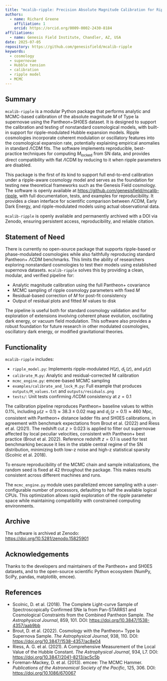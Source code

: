 ```yaml
---
title: "mcalib-ripple: Precision Absolute Magnitude Calibration for Ripple-Modulated Cosmologies Using Pantheon+"
authors:
  - name: Richard Greene
    affiliation: 1
    orcid: https://orcid.org/0009-0002-2430-8184
affiliations:
  - name: Genesis Field Institute, Chandler, AZ, USA
date: 2025-07-05
repository: https://github.com/genesisfield/mcalib-ripple
keywords:
  - cosmology
  - supernovae
  - Hubble tension
  - calibration
  - ripple model
  - MCMC
---
```


## Summary

`mcalib-ripple` is a modular Python package that performs analytic and MCMC-based calibration of the absolute magnitude $M$ of Type Ia supernovae using the Pantheon+SH0ES dataset. It is designed to support the calibration and testing of nonstandard cosmological models, with built-in support for ripple-modulated Hubble expansion models. Ripple cosmologies incorporate coherent modulation or oscillatory features into the cosmological expansion rate, potentially explaining empirical anomalies in standard $\Lambda$CDM fits. The software implements reproducible, best-practice techniques for computing $M_{\text{locked}}$ from SN data, and provides direct compatibility with flat $\Lambda$CDM by reducing to it when ripple parameters are disabled.

This package is the first of its kind to support full end-to-end calibration under a ripple-aware cosmology model and serves as the foundation for testing new theoretical frameworks such as the Genesis Field cosmology. The software is openly available at https://github.com/genesisfield/mcalib-ripple, with full documentation, tests, and examples for reproducibility. It provides a clean interface for scientific comparison between $\Lambda$CDM, Early Dark Energy, and ripple-modulated models using actual observational data.

`mcalib-ripple` is openly available and permanently archived with a DOI via Zenodo, ensuring persistent access, reproducibility, and reliable citation.

## Statement of Need

There is currently no open-source package that supports ripple-based or phase-modulated cosmologies while also faithfully reproducing standard Pantheon+ $\Lambda$CDM benchmarks. This limits the ability of researchers exploring nonstandard cosmologies to test their models using established supernova datasets. `mcalib-ripple` solves this by providing a clean, modular, and verified pipeline for:

- Analytic magnitude calibration using the full Pantheon+ covariance
- MCMC sampling of ripple cosmology parameters with fixed $M$
- Residual-based correction of $M$ for post-fit consistency
- Output of residual plots and fitted $M$ values to disk

The pipeline is useful both for standard cosmology validation and for exploration of extensions involving coherent phase evolution, oscillating dark energy, or vacuum field modulation. This software also provides a robust foundation for future research in other modulated cosmologies, oscillatory dark energy, or modified gravitational theories.

## Functionality

`mcalib-ripple` includes:

- `ripple_model.py`: Implements ripple-modulated $H(z)$, $d_L(z)$, and $\mu(z)$
- `calibrate_M.py`: Analytic and residual-corrected M calibration
- `mcmc_engine.py`: emcee-based MCMC sampling
- `examples/calibrate_and_lock_M.py`: Full example that produces `outputs/M_values.txt` and `outputs/residuals.png`
- `tests/`: Unit tests confirming $\Lambda$CDM consistency at $z = 0.1$

The calibration pipeline reproduces Pantheon+ baseline values to within 0.1%, including $\mu(z = 0.1) \approx 38.3 \pm 0.02$ mag and $d_L(z = 0.1) \approx 460$ Mpc, consistent with Pantheon+ distance ladder fits and SH0ES calibrations, in agreement with benchmark expectations from Brout et al. (2022) and Riess et al. (2021). The redshift cut $z > 0.023$ is applied to filter out supernovae affected by local peculiar velocities, consistent with Pantheon+ best practice (Brout et al. 2022). Reference redshift $z = 0.1$ is used for test benchmarking because it lies in the stable central regime of the SN distribution, minimizing both low-z noise and high-z statistical sparsity (Scolnic et al. 2018).

To ensure reproducibility of the MCMC chain and sample initializations, the random seed is fixed at 42 throughout the package. This makes results consistent across different machines and runs.

The `mcmc_engine.py` module uses parallelized emcee sampling with a user-configurable number of processors, defaulting to half the available logical CPUs. This optimization allows rapid exploration of the ripple parameter space while maintaining compatibility with constrained computing environments.

## Archive

The software is archived at Zenodo: https://doi.org/10.5281/zenodo.15825901

## Acknowledgements

Thanks to the developers and maintainers of the Pantheon+ and SH0ES datasets, and to the open-source scientific Python ecosystem (NumPy, SciPy, pandas, matplotlib, emcee).

## References

- Scolnic, D. et al. (2018). The Complete Light-curve Sample of Spectroscopically Confirmed SNe Ia from Pan-STARRS1 and Cosmological Constraints from the Combined Pantheon Sample. *The Astrophysical Journal*, 859, 101. DOI: https://doi.org/10.3847/1538-4357/aab9bb  
- Brout, D. et al. (2022). Cosmology with the Pantheon+ Type Ia Supernova Sample. *The Astrophysical Journal*, 938, 110. DOI: https://doi.org/10.3847/1538-4357/ac8e04  
- Riess, A. G. et al. (2021). A Comprehensive Measurement of the Local Value of the Hubble Constant. *The Astrophysical Journal*, 934, L7. DOI: https://doi.org/10.3847/2041-8213/ac5c5b  
- Foreman-Mackey, D. et al. (2013). emcee: The MCMC Hammer. *Publications of the Astronomical Society of the Pacific*, 125, 306. DOI: https://doi.org/10.1086/670067
